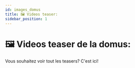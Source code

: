 ```yaml
---
id: images_domus
title: 🖼️ Videos teaser:
sidebar_position: 1
---
```


# 🖼️ Videos teaser de la domus:

Vous souhaitez voir tout les teasers? C'est ici!

